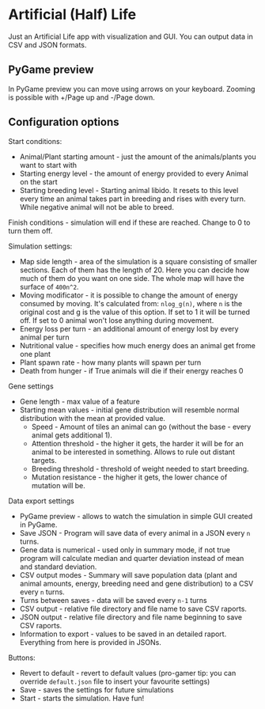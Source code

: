 # Artificial (Half) Life

Just an Artificial Life app with visualization and GUI. You can output data in CSV and JSON formats.

## PyGame preview

In PyGame preview you can move using arrows on your keyboard. Zooming is possible with +/Page up and -/Page down.

## Configuration options

Start conditions:
- Animal/Plant starting amount - just the amount of the animals/plants you want to start with
- Starting energy level - the amount of energy provided to every Animal on the start
- Starting breeding level - Starting animal libido. It resets to this level every time an animal takes part in breeding and rises with every turn. While negative animal will not be able to breed.

Finish conditions - simulation will end if these are reached. Change to 0 to turn them off.

Simulation settings:
- Map side length - area of the simulation is a square consisting of smaller sections. Each of them has the length of 20. Here you can decide how much of them do you want on one side. The whole map will have the surface of `400n^2`.
-  Moving modificator - it is possible to change the amount of energy consumed by moving. It's calculated from: `nlog_g(n)`, where `n` is the original cost and g is the value of this option. If set to 1 it will be turned off. If set to 0 animal won't lose anything during movement.
-  Energy loss per turn - an additional amount of energy lost by every animal per turn
-  Nutritional value - specifies how much energy does an animal get frome one plant
-  Plant spawn rate - how many plants will spawn per turn
-  Death from hunger - if True animals will die if their energy reaches 0

Gene settings
 - Gene length - max value of a feature
 - Starting mean values - initial gene distribution will resemble normal distribution with the mean at provided value.
   - Speed - Amount of tiles an animal can go (without the base - every animal gets additional 1).
   - Attention threshold - the higher it gets, the harder it will be for an animal to be interested in something. Allows to rule out distant targets.
   - Breeding threshold - threshold of weight needed to start breeding.
   - Mutation resistance - the higher it gets, the lower chance of mutation will be.

Data export settings
 - PyGame preview - allows to watch the simulation in simple GUI created in PyGame.
 - Save JSON - Program will save data of every animal in a JSON every `n` turns.
 - Gene data is numerical - used only in summary mode, if not true program will calculate median and quarter deviation instead of mean and standard deviation.
 - CSV output modes - Summary will save population data (plant and animal amounts, energy, breeding need and gene distribution) to a CSV every `n` turns.
 - Turns between saves - data will be saved every `n-1` turns
 - CSV output - relative file directory and file name to save CSV raports.
 - JSON output - relative file directory and file name beginning to save CSV raports.
 - Information to export - values to be saved in an detailed raport. Everything from here is provided in JSONs.

Buttons:
 - Revert to default - revert to default values (pro-gamer tip: you can override `default.json` file to insert your favourite settings)
 - Save - saves the settings for future simulations
 - Start - starts the simulation. Have fun!
